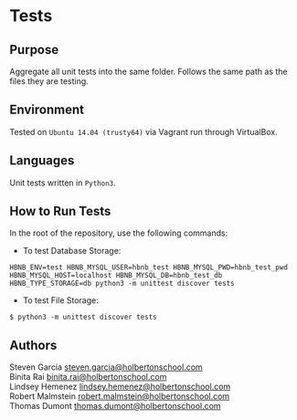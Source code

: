 # Tests

## Purpose
Aggregate all unit tests into the same folder. Follows the same path as the files they are testing.

## Environment
Tested on `Ubuntu 14.04 (trusty64)` via Vagrant run through VirtualBox.

## Languages
Unit tests written in `Python3`.

## How to Run Tests
In the root of the repository, use the following commands:
- To test Database Storage:
```
HBNB_ENV=test HBNB_MYSQL_USER=hbnb_test HBNB_MYSQL_PWD=hbnb_test_pwd HBNB_MYSQL_HOST=localhost HBNB_MYSQL_DB=hbnb_test_db HBNB_TYPE_STORAGE=db python3 -m unittest discover tests
```

- To test File Storage:
```
$ python3 -m unittest discover tests
```

## Authors
Steven Garcia <steven.garcia@holbertonschool.com><br>
Binita Rai <binita.rai@holbertonschool.com><br>
Lindsey Hemenez <lindsey.hemenez@holbertonschool.com><br>
Robert Malmstein <robert.malmstein@holbertonschool.com><br>
Thomas Dumont <thomas.dumont@holbertonschool.com>
